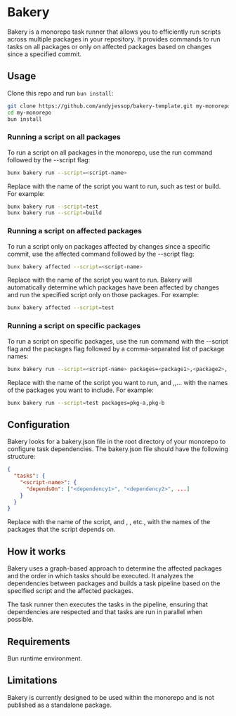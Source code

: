 # Bakery

Bakery is a monorepo task runner that allows you to efficiently run scripts across multiple packages in your repository. It provides commands to run tasks on all packages or only on affected packages based on changes since a specified commit.

## Usage

Clone this repo and run `bun install`:

```bash
git clone https://github.com/andyjessop/bakery-template.git my-monorepo
cd my-monorepo
bun install
```

### Running a script on all packages

To run a script on all packages in the monorepo, use the run command followed by the --script flag:

```bash
bunx bakery run --script=<script-name>
```

Replace <script-name> with the name of the script you want to run, such as test or build. For example:

```bash
bunx bakery run --script=test
bunx bakery run --script=build
```

### Running a script on affected packages

To run a script only on packages affected by changes since a specific commit, use the affected command followed by the --script flag:

```bash
bunx bakery affected --script=<script-name>
```

Replace <script-name> with the name of the script you want to run. Bakery will automatically determine which packages have been affected by changes and run the specified script only on those packages. For example:

```bash
bunx bakery affected --script=test
```

### Running a script on specific packages

To run a script on specific packages, use the run command with the --script flag and the packages flag followed by a comma-separated list of package names:

```bash
bunx bakery run --script=<script-name> packages=<package1>,<package2>,...
```

Replace <script-name> with the name of the script you want to run, and <package1>,<package2>,... with the names of the packages you want to include. For example:

```bash
bunx bakery run --script=test packages=pkg-a,pkg-b
```

## Configuration

Bakery looks for a bakery.json file in the root directory of your monorepo to configure task dependencies. The bakery.json file should have the following structure:

```json
{
  "tasks": {
    "<script-name>": {
      "dependsOn": ["<dependency1>", "<dependency2>", ...]
    }
  }
}
```

Replace <script-name> with the name of the script, and <dependency1>, <dependency2>, etc., with the names of the packages that the script depends on.

## How it works

Bakery uses a graph-based approach to determine the affected packages and the order in which tasks should be executed. It analyzes the dependencies between packages and builds a task pipeline based on the specified script and the affected packages.

The task runner then executes the tasks in the pipeline, ensuring that dependencies are respected and that tasks are run in parallel when possible.

## Requirements

Bun runtime environment.

## Limitations

Bakery is currently designed to be used within the monorepo and is not published as a standalone package.
